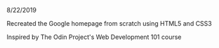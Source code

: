 8/22/2019

Recreated the Google homepage from scratch using HTML5 and CSS3

Inspired by The Odin Project's Web Development 101 course
